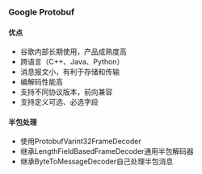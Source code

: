 ### Google Protobuf
#### 优点
* 谷歌内部长期使用，产品成熟度高
* 跨语言（C++、Java、Python）
* 消息报文小，有利于存储和传输
* 编解码性能高
* 支持不同协议版本，前向兼容
* 支持定义可选、必选字段

#### 半包处理
* 使用ProtobufVarint32FrameDecoder
* 继承LengthFieldBasedFrameDecoder通用半包解码器
* 继承ByteToMessageDecoder自己处理半包消息